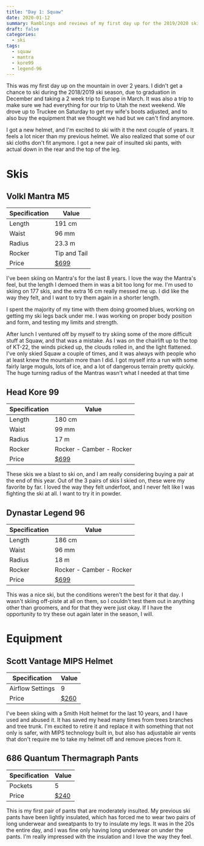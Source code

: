 ```yaml
---
title: "Day 1: Squaw"
date: 2020-01-12
summary: Ramblings and reviews of my first day up for the 2019/2020 ski season. 
draft: false
categories: 
  - ski
tags:
  - squaw
  - mantra
  - kore99
  - legend-96
---
```


This was my first day up on the mountain in over 2 years. I didn't get a chance to ski during the 2018/2019 ski season, due to graduation in December and taking a 2 week trip to Europe in March. It was also a trip to make sure we had everything for our trip to Utah the next weekend. We drove up to Truckee on Saturday to get my wife's boots adjusted, and to also buy the equipment that we thought we had but we can't find anymore.

I got a new helmet, and I'm excited to ski with it the next couple of years. It feels a lot nicer than my previous helmet. We also realized that some of our ski cloths don't fit anymore. I got a new pair of insulted ski pants, with actual down in the rear and the top of the leg.


# Skis #

## Volkl Mantra M5 ##

| Specification | Value |
| --- | --- |
| Length | 191 cm |
| Waist | 96 mm |
| Radius | 23.3 m |
| Rocker | Tip and Tail |
| Price | [$699](https://www.evo.com/skis/volkl-m5-mantra) |

I've been skiing on Mantra's for the last 8 years. I love the way the Mantra's feel, but the length I demoed them in was a bit too long for me. I'm used to skiing on 177 skis, and the extra 16 cm really messed me up. I did like the way they felt, and I want to try them again in a shorter length.

I spent the majority of my time with them doing groomed blues, working on getting my ski legs back under me. I was working on proper body position and form, and testing my limits and strength.

After lunch I ventured off by myself to try skiing some of the more difficult stuff at Squaw, and that was a mistake. As I was on the chairlift up to the top of KT-22, the winds picked up, the clouds rolled in, and the light flattened. I've only skied Squaw a couple of times, and it was always with people who at least knew the mountain more than I did. I got myself into a run with some fairly large moguls, lots of ice, and a lot of dangerous terrain pretty quickly. The huge turning radius of the Mantras wasn't what I needed at that time

## Head Kore 99 ##

| Specification | Value |
| --- | --- |
| Length | 180 cm |
| Waist | 99 mm |
| Radius | 17 m |
| Rocker | Rocker - Camber - Rocker |
| Price | [$699](https://www.evo.com/skis/head-kore-99) |

These skis we a blast to ski on, and I am really considering buying a pair at the end of this year. Out of the 3 pairs of skis I skied on, these were my favorite by far. I loved the way they felt underfoot, and I never felt like I was fighting the ski at all. I want to try it in powder.

## Dynastar Legend 96 ##

| Specification | Value |
| --- | --- |
| Length | 186 cm |
| Waist | 96 mm |
| Radius | 18 m |
| Rocker | Rocker - Camber - Rocker |
| Price | [$699](https://www.dynastar.com/es/product/legend-96) |

This was a nice ski, but the conditions weren't the best for it that day. I wasn't skiing off-piste at all on them, so I couldn't test them out in anything other than groomers, and for that they were just okay. If I have the opportunity to try these out again later in the season, I will.

# Equipment #

## Scott Vantage MIPS Helmet ##

| Specification | Value |
| --- | --- |
| Airflow Settings | 9 |
| Price | [$260](https://www.evo.com/helmets/smith-vantage-mips-helmet) |

I've been skiing with a Smith Holt helmet for the last 10 years, and I have used and abused it. It has saved my head many times from trees branches and tree trunk. I'm excited to retire it and replace it with something that not only is safer, with MIPS technology built in, but also has adjustable air vents that don't require me to take my helmet off and remove pieces from it. 

## 686 Quantum Thermagraph Pants ##

| Specification | Value |
| --- | --- |
| Pockets | 5 |
| Price | [$240](https://www.evo.com/insulated-pants/686-quantum-thermagraph) |

This is my first pair of pants that are moderately insulted. My previous ski pants have been lightly insulated, which has forced me to wear two pairs of long underwear and sweatpants to try to insulate my legs. It was in the 20s the entire day, and I was fine only having long underwear on under the pants. I'm really impressed with the insulation and I love the way they feel.

